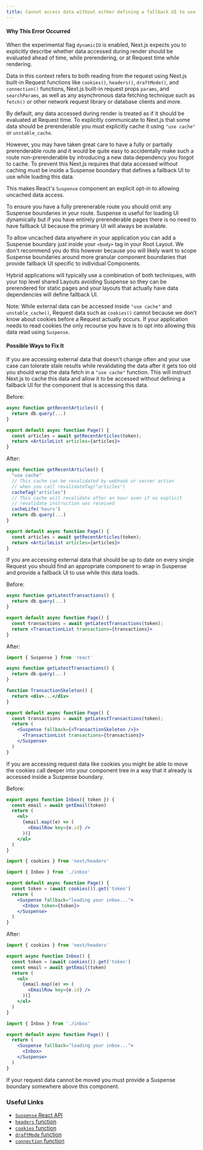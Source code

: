 ```yaml
---
title: Cannot access data without either defining a fallback UI to use while the data loads or caching the data
---
```


#### Why This Error Occurred

When the experimental flag `dynamicIO` is enabled, Next.js expects you to explicitly describe whether data accessed during render should be evaluated ahead of time, while prerendering, or at Request time while rendering.

Data in this context refers to both reading from the request using Next.js built-in Request functions like `cookies()`, `headers()`, `draftMode()`, and `connection()` functions, Next.js built-in request props `params`, and `searchParams`, as well as any asynchronous data fetching technique such as `fetch()` or other network request library or database clients and more.

By default, any data accessed during render is treated as if it should be evaluated at Request time. To explicitly communicate to Next.js that some data should be prerenderable you must explicitly cache it using `"use cache"` or `unstable_cache`.

However, you may have taken great care to have a fully or partially prerenderable route and it would be quite easy to accidentally make such a route non-prerenderable by introducing a new data dependency you forgot to cache. To prevent this Next.js requires that data accessed without caching must be inside a Suspense boundary that defines a fallback UI to use while loading this data.

This makes React's `Suspense` component an explicit opt-in to allowing uncached data access.

To ensure you have a fully prerenerable route you should omit any Suspense boundaries in your route. Suspense is useful for loading UI dynamically but if you have entirely prerenderable pages there is no need to have fallback UI because the primary UI will always be available.

To allow uncached data anywhere in your application you can add a Suspense boundary just inside your `<body>` tag in your Root Layout. We don't recommend you do this however because you will likely want to scope Suspense boundaries around more granular component boundaries that provide fallback UI specific to individual Components.

Hybrid applications will typically use a combination of both techniques, with your top level shared Layouts avoiding Suspense so they can be prerendered for static pages and your layouts that actually have data dependencies will define fallback UI.

Note: While external data can be accessed inside `"use cache"` and `unstable_cache()`, Request data such as `cookies()` cannot because we don't know about cookies before a Request actually occurs. If your application needs to read cookies the only recourse you have is to opt into allowing this data read using `Suspense`.

#### Possible Ways to Fix It

If you are accessing external data that doesn't change often and your use case can tolerate stale results while revalidating the data after it gets too old you should wrap the data fetch in a `"use cache"` function. This will instruct Next.js to cache this data and allow it to be accessed without defining a fallback UI for the component that is accessing this data.

Before:

```jsx filename="app/page.js"
async function getRecentArticles() {
  return db.query(...)
}

export default async function Page() {
  const articles = await getRecentArticles(token);
  return <ArticleList articles={articles}>
}
```

After:

```jsx filename="app/page.js"
async function getRecentArticles() {
  "use cache"
  // This cache can be revalidated by webhook or server action
  // when you call revalidateTag("articles")
  cacheTag("articles")
  // This cache will revalidate after an hour even if no explicit
  // revalidate instruction was received
  cacheLife('hours')
  return db.query(...)
}

export default async function Page() {
  const articles = await getRecentArticles(token);
  return <ArticleList articles={articles}>
}
```

If you are accessing external data that should be up to date on every single Request you should find an appropriate component to wrap in Suspense and provide a fallback UI to use while this data loads.

Before:

```jsx filename="app/page.js"
async function getLatestTransactions() {
  return db.query(...)
}

export default async function Page() {
  const transactions = await getLatestTransactions(token);
  return <TransactionList transactions={transactions}>
}
```

After:

```jsx filename="app/page.js"
import { Suspense } from 'react'

async function getLatestTransactions() {
  return db.query(...)
}

function TransactionSkeleton() {
  return <div>...</div>
}

export default async function Page() {
  const transactions = await getLatestTransactions(token);
  return (
    <Suspense fallback={<TransactionSkeleton />}>
      <TransactionList transactions={transactions}>
    </Suspense>
  )
}
```

If you are accessing request data like cookies you might be able to move the cookies call deeper into your component tree in a way that it already is accessed inside a Suspense boundary.

Before:

```jsx filename="app/inbox.js"
export async function Inbox({ token }) {
  const email = await getEmail(token)
  return (
    <ul>
      {email.map((e) => (
        <EmailRow key={e.id} />
      ))}
    </ul>
  )
}
```

```jsx filename="app/page.js"
import { cookies } from 'next/headers'

import { Inbox } from './inbox'

export default async function Page() {
  const token = (await cookies()).get('token')
  return (
    <Suspense fallback="loading your inbox...">
      <Inbox token={token}>
    </Suspense>
  )
}
```

After:

```jsx filename="app/inbox.js"
import { cookies } from 'next/headers'

export async function Inbox() {
  const token = (await cookies()).get('token')
  const email = await getEmail(token)
  return (
    <ul>
      {email.map((e) => (
        <EmailRow key={e.id} />
      ))}
    </ul>
  )
}
```

```jsx filename="app/page.js"
import { Inbox } from './inbox'

export default async function Page() {
  return (
    <Suspense fallback="loading your inbox...">
      <Inbox>
    </Suspense>
  )
}
```

If your request data cannot be moved you must provide a Suspense boundary somewhere above this component.

### Useful Links

- [`Suspense` React API](https://react.dev/reference/react/Suspense)
- [`headers` function](https://nextjs.org/docs/app/api-reference/functions/headers)
- [`cookies` function](https://nextjs.org/docs/app/api-reference/functions/cookies)
- [`draftMode` function](https://nextjs.org/docs/app/api-reference/functions/draft-mode)
- [`connection` function](https://nextjs.org/docs/app/api-reference/functions/connection)
